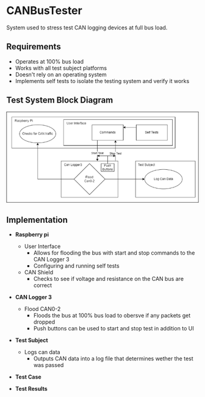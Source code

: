 # CANBusTester
System used to stress test CAN logging devices at full bus load.

## Requirements
- Operates at 100% bus load
- Works with all test subject platforms
- Doesn't rely on an operating system
- Implements self tests to isolate the testing system and verify it works

## Test System Block Diagram
![alt text](CANBusTester.drawio.png)

## Implementation
* **Raspberry pi**
  - User Interface
    * Allows for flooding the bus with start and stop commands to the CAN Logger 3
    * Configuring and running self tests
  - CAN Shield
    * Checks to see if voltage and resistance on the CAN bus are correct
* **CAN Logger 3**
  - Flood CAN0-2
    * Floods the bus at 100% bus load to obersve if any packets get dropped
    * Push buttons can be used to start and stop test in addition to UI
* **Test Subject**
  - Logs can data
    * Outputs CAN data into a log file that determines wether the test was passed
* **Test Case**

* **Test Results**
